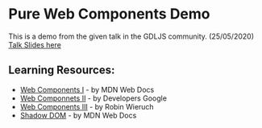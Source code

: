 # Pure Web Components Demo

This is a demo from the given talk in the GDLJS community. (25/05/2020)
[Talk Slides here]

## Learning Resources:

- [Web Components I] - by MDN Web Docs
- [Web Componnets II] - by Developers Google
- [Web Components III] - by Robin Wieruch
- [Shadow DOM] - by MDN Web Docs

[Talk Slides here]: https://docs.google.com/presentation/d/1KC9qs74AHgk_TGkTQrSJqslVTTgjq2KFASMuApHXQ1M/edit?usp=sharing
[Web Components I]: https://developer.mozilla.org/en-US/docs/Web/Web_Components
[Web Componnets II]: https://developers.google.com/web/fundamentals/web-components
[Web Components III]: https://www.robinwieruch.de/web-components-tutorial
[Shadow DOM]: https://developer.mozilla.org/en-US/docs/Web/Web_Components/Using_shadow_DOM

